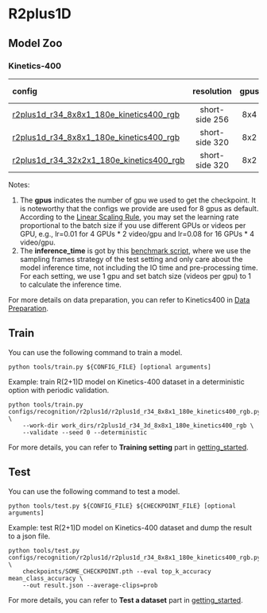 # R2plus1D

## Model Zoo

### Kinetics-400

|config | resolution | gpus | backbone | pretrain| top1 acc| top5 acc | inference_time(video/s) | gpu_mem(M) | ckpt | log| json|
|:--|:--:|:--:|:--:|:--:|:--:|:--:|:--:|:--:|:--:|:--:|:--:|
|[r2plus1d_r34_8x8x1_180e_kinetics400_rgb](/configs/recognition/r2plus1d/r2plus1d_r34_8x8x1_180e_kinetics400_rgb.py) | short-side 256|8x4| ResNet34|None |67.30|87.65|x|x|[ckpt]()|[log]()|[json]()|
|[r2plus1d_r34_8x8x1_180e_kinetics400_rgb](/configs/recognition/r2plus1d/r2plus1d_r34_8x8x1_180e_kinetics400_rgb.py) | short-side 320|8x2| ResNet34|None |68.68|88.36|1.6 (80x3 frames)|5019|[ckpt](https://openmmlab.oss-accelerate.aliyuncs.com/mmaction/recognition/r2plus1d/r2plus1d_r34_8x8x1_180e_kinetics400_rgb/r2plus1d_r34_8x8x1_180e_kinetics400_rgb_20200618-3fce5629.pth)| [log](https://openmmlab.oss-accelerate.aliyuncs.com/mmaction/recognition/r2plus1d/r2plus1d_r34_8x8x1_180e_kinetics400_rgb/r21d_8x8.log)| [json](https://openmmlab.oss-accelerate.aliyuncs.com/mmaction/recognition/r2plus1d/r2plus1d_r34_8x8x1_180e_kinetics400_rgb/r2plus1d_r34_8x8_69.58_88.36.log.json)|
|[r2plus1d_r34_32x2x1_180e_kinetics400_rgb](/configs/recognition/r2plus1d/r2plus1d_r34_32x2x1_180e_kinetics400_rgb.py) |short-side 320|8x2| ResNet34|None |74.60|91.59|0.5 (320x3 frames)|12975| [ckpt](https://openmmlab.oss-accelerate.aliyuncs.com/mmaction/recognition/r2plus1d/r2plus1d_r34_32x2x1_180e_kinetics400_rgb/r2plus1d_r34_32x2x1_180e_kinetics400_rgb_20200618-63462eb3.pth) | [log](https://openmmlab.oss-accelerate.aliyuncs.com/mmaction/recognition/r2plus1d/r2plus1d_r34_32x2x1_180e_kinetics400_rgb/r21d_32x2.log)| [json](https://openmmlab.oss-accelerate.aliyuncs.com/mmaction/recognition/r2plus1d/r2plus1d_r34_32x2x1_180e_kinetics400_rgb/r2plus1d_r34_32x2_74.6_91.6.log.json)|

Notes:
1. The **gpus** indicates the number of gpu we used to get the checkpoint. It is noteworthy that the configs we provide are used for 8 gpus as default.
According to the [Linear Scaling Rule](https://arxiv.org/abs/1706.02677), you may set the learning rate proportional to the batch size if you use different GPUs or videos per GPU,
e.g., lr=0.01 for 4 GPUs * 2 video/gpu and lr=0.08 for 16 GPUs * 4 video/gpu.
2. The **inference_time** is got by this [benchmark script](/tools/benchmark.py), where we use the sampling frames strategy of the test setting and only care about the model inference time,
not including the IO time and pre-processing time. For each setting, we use 1 gpu and set batch size (videos per gpu) to 1 to calculate the inference time.

For more details on data preparation, you can refer to Kinetics400 in [Data Preparation](/docs/data_preparation.md).

## Train
You can use the following command to train a model.
```shell
python tools/train.py ${CONFIG_FILE} [optional arguments]
```

Example: train R(2+1)D model on Kinetics-400 dataset in a deterministic option with periodic validation.
```shell
python tools/train.py configs/recognition/r2plus1d/r2plus1d_r34_8x8x1_180e_kinetics400_rgb.py \
    --work-dir work_dirs/r2plus1d_r34_3d_8x8x1_180e_kinetics400_rgb \
    --validate --seed 0 --deterministic
```

For more details, you can refer to **Training setting** part in [getting_started](/docs/getting_started.md#training-setting).

## Test
You can use the following command to test a model.
```shell
python tools/test.py ${CONFIG_FILE} ${CHECKPOINT_FILE} [optional arguments]
```

Example: test R(2+1)D model on Kinetics-400 dataset and dump the result to a json file.
```shell
python tools/test.py configs/recognition/r2plus1d/r2plus1d_r34_8x8x1_180e_kinetics400_rgb.py \
    checkpoints/SOME_CHECKPOINT.pth --eval top_k_accuracy mean_class_accuracy \
    --out result.json --average-clips=prob
```

For more details, you can refer to **Test a dataset** part in [getting_started](/docs/getting_started.md#test-a-dataset).
